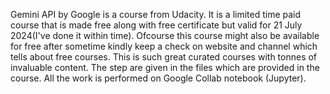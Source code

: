 Gemini API by Google is a course from Udacity. It is a limited time paid course that is made free along with free certificate but valid for 21 July 2024(I've done it within time).
Ofcourse this course might also be available for free after sometime kindly keep a check on website and channel which tells about free courses.
This is such great curated courses with tonnes of invaluable content.
The step are given in the files which are provided in the course.
All the work is performed on Google Collab notebook (Jupyter).
